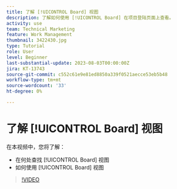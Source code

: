 ```yaml
---
title: 了解 [!UICONTROL Board] 视图
description: 了解如何使用 [!UICONTROL Board] 在项目登陆页面上查看。
activity: use
team: Technical Marketing
feature: Work Management
thumbnail: 3422430.jpg
type: Tutorial
role: User
level: Beginner
last-substantial-update: 2023-08-03T00:00:00Z
jira: KT-13743
source-git-commit: c552c61e9e81ed8850a339f0521aecce53eb5b48
workflow-type: tm+mt
source-wordcount: '33'
ht-degree: 0%

---
```


# 了解 [!UICONTROL Board] 视图

在本视频中，您将了解：

* 在何处查找 [!UICONTROL Board] 视图
* 如何使用 [!UICONTROL Board] 视图


>[!VIDEO](https://video.tv.adobe.com/v/3422430/?quality=12&learn=on)
